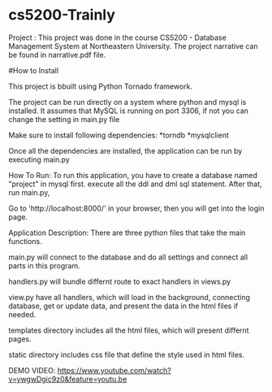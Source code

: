 # cs5200-Trainly
Project : This project was done in the course CS5200 - Database Management System at Northeastern University. The project narrative can be found in narrative.pdf file.

#How to Install

This project  is bbuilt using Python Tornado framework.

The project can be run directly on a system  where python and mysql is installed.
It assumes that MySQL is running on port 3306, if not you can change the setting in main.py  file

Make sure to install following dependencies:
*torndb
*mysqlclient

Once all the dependencies are installed, the application can be run by executing main.py


How To Run:
To run this application, you have to create a database named "project" in mysql first.
execute all the ddl and dml sql statement.
After that, run main.py,

Go to  'http://localhost:8000/' in your browser, then you will get into the login page.

Application Description:
There are three python files that take the main functions.

main.py will connect to the database and do all settings and connect all parts in this program.

handlers.py will bundle differnt route to exact handlers in views.py

view.py have all handlers, which will load in the background, connecting database, get or update data, and present the data in the html files if needed.

templates directory includes all the html files, which will present differnt pages.

static directory includes css file that define the style used in html files.


DEMO VIDEO:
https://www.youtube.com/watch?v=ywgwDgic9z0&feature=youtu.be
